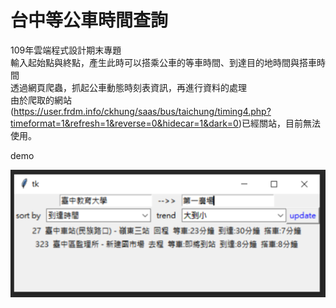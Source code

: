 # 台中等公車時間查詢  
109年雲端程式設計期末專題  
輸入起始點與終點，產生此時可以搭乘公車的等車時間、到達目的地時間與搭車時間  
透過網頁爬蟲，抓起公車動態時刻表資訊，再進行資料的處理  
由於爬取的網站(https://user.frdm.info/ckhung/saas/bus/taichung/timing4.php?timeformat=1&refresh=1&reverse=0&hidecar=1&dark=0)已經關站，目前無法使用。  

demo  

![image](https://github.com/LeeByte-R/Bus-Wait-Search/blob/master/image.png)
